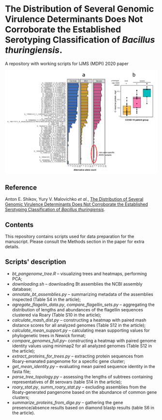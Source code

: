 # The Distribution of Several Genomic Virulence Determinants Does Not Corroborate the Established Serotyping Classification of *Bacillus thuringiensis*.
A repository with working scripts for IJMS (MDPI) 2020 paper

<img src="https://github.com/anton-shikov/ACE2/blob/master/pics/Fig2_1-1.png?sanitize=true">

## Reference 

Anton E. Shikov, Yury V. Malovichko  *et al.*, [The Distribution of Several Genomic Virulence Determinants Does Not Corroborate the Established Serotyping Classification of *Bacillus thuringiensis*](https://www.mdpi.com/journal/ijms).
## Contents 

This repository contains scripts used for data preparation for the manuscript. Please consult the Methods section in the paper for extra details. 

## Scripts' description
<ul>
  <li><em>bt_pangenome_tree.R</em> – visualizing trees and heatmaps, performing PCA;</li>
  <li><em>downloading.sh</em> – downloading Bt assemblies the NCBI assembly database;</li>
  <li><em>annotate_bt_assemblies.py</em> – summarizing metadata of the assemblies inspected (Table S4 in the article);</li>
  <li><em>agregate_flagelin_data.py</em>, <em>compare_flagellin_sets.py</em> – aggregating the distribution of lengths and abundances of the flagellin sequences clustered via Roary (Table S10 in the article);</li>
  <li><em>calculate_mash_dist.py</em> – constructing a heatmap with paired mash distance scores for all analyzed genomes (Table S12 in the article);</li>
  <li><em>calculate_mean_support.py</em> – calculating mean supporting values for phylogenetic trees in Newick format;</li>
  <li><em>compare_genomes_full.py</em>– constructing a heatmap with paired genome identity values using minimap2 for all analyzed genomes (Table S12 in the article);</li>
  <li><em>extract_proteins_for_trees.py</em> – extracting protein sequences from Roary-emanated pangenome for a specific gene cluster;</li>
  <li><em>get_mean_identity.py</em> – evaluating mean paired sequence identity in the fasta file;</li>
  <li><em>parse_tree_topology.py</em> – assessing the lengths of subtrees containing representatives of <em>Bt</em> serovars (table S14 in the article);</li>
  <li><em>roary_stat.py</em>, <em>summ_roary_stat.py</em> – excluding assemblies from the Roaty-generated pangenome based on the abundance of common gene clusters;</li>
  <li><em>summarize_proteins_from_dige.py</em> – gathering the gene presence/absence results based on diamond blastp results (table S6 in the article).</li>
</ul>
